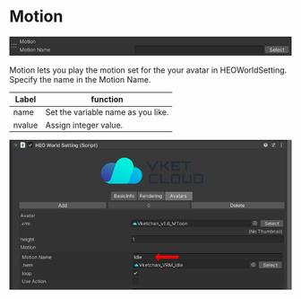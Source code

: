 
# Motion
![Motion](img/Motion.jpg)

Motion lets you play the motion set for the your avatar in HEOWorldSetting. Specify the name in the Motion Name.

|  Label |  function  |
| ----   | ---- |
| name | Set the variable name as you like. |
| nvalue | Assign integer value. |


![MotionNameInAvatar](img/MotionNameInAvatar.jpg)